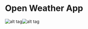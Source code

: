 # Open Weather App
![alt tag](http://cs630325.vk.me/v630325820/9a32/bi-G78x04fQ.jpg)![alt tag](http://cs630325.vk.me/v630325820/9a3c/5uYcb-TRvz0.jpg)

